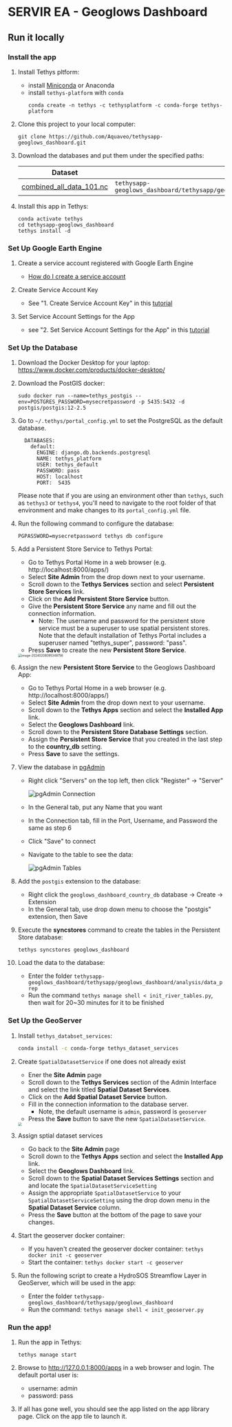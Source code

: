 # SERVIR EA - Geoglows Dashboard

## Run it locally

### Install the app

1. Install Tethys pltform:
    - install [Miniconda](https://docs.conda.io/projects/miniconda/en/latest/) or Anaconda
    - install `tethys-platform` with `conda`
      ```
      conda create -n tethys -c tethysplatform -c conda-forge tethys-platform
      ```

2. Clone this project to your local computer:
    ```
    git clone https://github.com/Aquaveo/tethysapp-geoglows_dashboard.git
    ```

3. Download the databases and put them under the specified paths:

    | Dataset                                                      | Path                                                         |
    | ------------------------------------------------------------ | ------------------------------------------------------------ |
    | [combined_all_data_101.nc](https://drive.google.com/file/d/1YO6SVNeRK3D6qYXISEKKiKAWMITsO438/view) | `tethysapp-geoglows_dashboard/tethysapp/geoglows_dashboard/workspaces/app_workspace` |


4. Install this app in Tethys:

    ```
    conda activate tethys
    cd tethysapp-geoglows_dashboard
    tethys install -d
    ```

### Set Up Google Earth Engine

1. Create a service account registered with Google Earth Engine
    - [How do I create a service account](https://developers.google.com/earth-engine/guides/service_account#how-do-i-create-a-service-account) 

2. Create Service Account Key
    - See "1. Create Service Account Key" in this [tutorial](http://docs.tethysplatform.org/en/stable/tutorials/google_earth_engine/part_3/service_account.html)

3. Set Service Account Settings for the App
    - see "2. Set Service Account Settings for the App" in this [tutorial](http://docs.tethysplatform.org/en/stable/tutorials/google_earth_engine/part_3/prepare.html)

### Set Up the Database
1. Download the Docker Desktop for your laptop: https://www.docker.com/products/docker-desktop/

2. Download the PostGIS docker:

   ```shell
   sudo docker run --name=tethys_postgis --env=POSTGRES_PASSWORD=mysecretpassword -p 5435:5432 -d postgis/postgis:12-2.5
   ```

3. Go to `~/.tethys/portal_config.yml` to set the PostgreSQL as the default database. 

   ```
     DATABASES:
       default:
         ENGINE: django.db.backends.postgresql
         NAME: tethys_platform
         USER: tethys_default
         PASSWORD: pass
         HOST: localhost
         PORT:  5435
   ```

   Please note that if you are using an environment other than `tethys`, such as `tethys3` or `tethys4`, you'll need to navigate to the root folder of that environment and make changes to its `portal_config.yml` file.

4. Run the following command to configure the database:

   ```
   PGPASSWORD=mysecretpassword tethys db configure
   ```

5. Add a Persistent Store Service to Tethys Portal: 

   - Go to Tethys Portal Home in a web browser (e.g. http://localhost:8000/apps/)
   - Select **Site Admin** from the drop down next to your username.
   - Scroll down to the **Tethys Services** section and select **Persistent Store Services** link.
   - Click on the **Add Persistent Store Service** button.
   - Give the **Persistent Store Service** any name and fill out the connection information.
     - Note: The username and password for the persistent store service must be a superuser to use spatial persistent stores. Note that the default installation of Tethys Portal includes a superuser named "tethys_super", password: "pass".
   - Press **Save** to create the new **Persistent Store Service**.

   <img src="./tethysapp/geoglows_dashboard/public/images/persistent store service.png" alt="image-20240208095349756" style="zoom:50%;" />

6. Assign the new **Persistent Store Service** to the Geoglows Dashboard App:

   - Go to Tethys Portal Home in a web browser (e.g. http://localhost:8000/apps/)
   - Select **Site Admin** from the drop down next to your username.
   - Scroll down to the **Tethys Apps** section and select the **Installed App** link.
   - Select the **Geoglows Dashboard** link.
   - Scroll down to the **Persistent Store Database Settings** section.
   - Assign the **Persistent Store Service** that you created in the last step to the **country_db** setting.
   - Press **Save** to save the settings.

7. View the database in [pgAdmin](https://www.pgadmin.org/download/)

   - Right click "Servers" on the top left, then click "Register" -> "Server"

     <img src="./tethysapp/geoglows_dashboard/public/images/pgAdmin connection.jpg" alt="pgAdmin Connection" />

   - In the General tab, put any Name that you want

   - In the Connection tab, fill in the Port, Username, and Password the same as step 6

   - Click "Save" to connect

   - Navigate to the table to see the data: 

     <img src="./tethysapp/geoglows_dashboard/public/images/pgAdmin tables.jpg" alt="pgAdmin Tables" />

8. Add the `postgis` extension to the database:

   - Right click the `geoglows_dashboard_country_db` database -> Create -> Extension
   - In the General tab, use drop down menu to choose the "postgis" extension, then Save 

9. Execute the **syncstores** command to create the tables in the Persistent Store database: 

   ```shell
   tethys syncstores geoglows_dashboard
   ```

10. Load the data to the database:
    - Enter the folder `tethysapp-geoglows_dashboard/tethysapp/geoglows_dashboard/analysis/data_prep`
    - Run the command `tethys manage shell < init_river_tables.py`, then wait for 20~30 minutes for it to be finished

### Set Up the GeoServer 

1. Install `tethys_databset_services`:

   ```bash
   conda install -c conda-forge tethys_dataset_services
   ```

2. Create `SpatialDatasetService` if one does not already exist

   - Ener the **Site Admin** page
   - Scroll down to the **Tethys Services** section of the Admin Interface and select the link titled **Spatial Dataset Services**.
   - Click on the **Add Spatial Dataset Service** button.
   - Fill in the connection information to the database server.
     - Note, the default username is `admin`, password is `geoserver`
   - Press the **Save** button to save the new `SpatialDatasetService`.

   <img src="./tethysapp/geoglows_dashboard/public/images/geoserver-setting.jpg" style="zoom:50%;" />

3. Assign sptial dataset services

   - Go back to the **Site Admin** page
   - Scroll down to the **Tethys Apps** section and select the **Installed App** link.
   - Select the **Geoglows Dashboard** link.
   - Scroll down to the **Spatial Dataset Services Settings** section and and locate the `SpatialDatasetServiceSetting`
   - Assign the appropriate `SpatialDatasetService` to your `SpatialDatasetServiceSetting` using the drop down menu in the **Spatial Dataset Service** column.
   - Press the **Save** button at the bottom of the page to save your changes.

4. Start the geoserver docker container: 

   - If you haven't created the geoserver docker container: `tethys docker init -c geoserver`
   - Start the container: `tethys docker start -c geoserver`

5. Run the following script to create a HydroSOS Streamflow Layer in GeoServer, which will be used in the app: 

   - Enter the folder `tethysapp-geoglows_dashboard/tethysapp/geoglows_dashboard`
   - Run the command: `tethys manage shell < init_geoserver.py`

### Run the app!

1. Run the app in Tethys:
    ```
    tethys manage start
    ```

2. Browse to http://127.0.0.1:8000/apps in a web browser and login. The default portal user is:
    - username: admin
    - password: pass

3. If all has gone well, you should see the app listed on the app library page. Click on the app tile to launch it.
